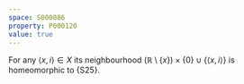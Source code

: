 ```yaml
---
space: S000086
property: P000120
value: true
---
```


For any $\langle x,i\rangle\in X$ its neighbourhood $(\mathbb R\setminus\{x\}){\times}\{0\} \cup \{ \langle x,i\rangle \}$ is homeomorphic to {S25}.